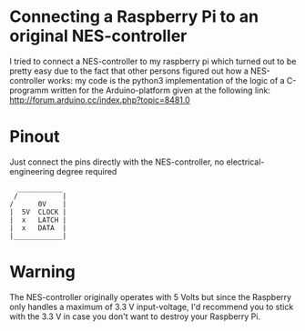 # Connecting a Raspberry Pi to an original NES-controller
I tried to connect a NES-controller to my raspberry pi which turned out to be pretty easy due to the fact that other persons figured out how a NES-controller works: my code is the python3 implementation of the logic of a C-programm written for the Arduino-platform given at the following link: http://forum.arduino.cc/index.php?topic=8481.0 

# Pinout
Just connect the pins directly with the NES-controller, no electrical-engineering degree required
``` 
  ___________ 
 /           |
/      0V    |
|  5V  CLOCK |
|  x   LATCH |
|  x   DATA  |
|____________|
```
# Warning 
The NES-controller originally operates with 5 Volts but since the Raspberry only handles a maximum of 3.3 V input-voltage, I'd recommend you to stick with the 3.3 V in case you don't want to destroy your Raspberry Pi.

